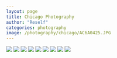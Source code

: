 ```yaml
---
layout: page
title: Chicago Photography
author: "Reself"
categories: photography
image: /photography/chicago/AC6A0425.JPG
---
```


![](../assets/img/photography/chicago/AC6A0333.JPG)
![](../assets/img/photography/chicago/AC6A0371.JPG)
![](../assets/img/photography/chicago/AC6A0954.JPG)
![](../assets/img/photography/chicago/AC6A0352.JPG)
![](../assets/img/photography/chicago/AC6A0267.JPG)
![](../assets/img/photography/chicago/AC6A0390.JPG)
![](../assets/img/photography/chicago/AC6A0411.JPG)
![](../assets/img/photography/chicago/AC6A0425.JPG)
![](../assets/img/photography/chicago/AC6A0277.JPG)